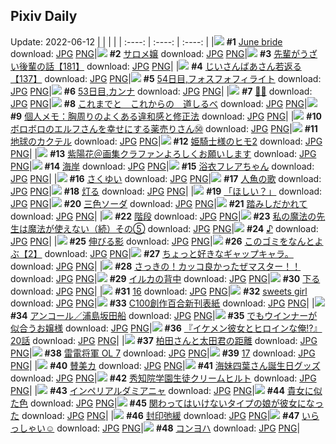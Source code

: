 ## Pixiv Daily
Update: 2022-06-12
|      |      |      |
| :----: | :----: | :----: |
|![](https://pixiv.microyu.workers.dev/c/240x480/img-master/img/2022/06/10/00/00/07/98941477_p0_master1200.jpg) **#1** [June bride](https://www.pixiv.net/artworks/98941477) download: [JPG](https://pixiv.microyu.workers.dev/img-original/img/2022/06/10/00/00/07/98941477_p0.jpg) [PNG](https://pixiv.microyu.workers.dev/img-original/img/2022/06/10/00/00/07/98941477_p0.png)|![](https://pixiv.microyu.workers.dev/c/240x480/img-master/img/2022/06/10/00/23/11/98942300_p0_master1200.jpg) **#2** [サロメ嬢](https://www.pixiv.net/artworks/98942300) download: [JPG](https://pixiv.microyu.workers.dev/img-original/img/2022/06/10/00/23/11/98942300_p0.jpg) [PNG](https://pixiv.microyu.workers.dev/img-original/img/2022/06/10/00/23/11/98942300_p0.png)|![](https://pixiv.microyu.workers.dev/c/240x480/img-master/img/2022/06/10/19/00/04/98954974_p0_master1200.jpg) **#3** [先輩がうざい後輩の話【181】](https://www.pixiv.net/artworks/98954974) download: [JPG](https://pixiv.microyu.workers.dev/img-original/img/2022/06/10/19/00/04/98954974_p0.jpg) [PNG](https://pixiv.microyu.workers.dev/img-original/img/2022/06/10/19/00/04/98954974_p0.png)|
|![](https://pixiv.microyu.workers.dev/c/240x480/img-master/img/2022/06/11/10/56/33/98970762_p0_master1200.jpg) **#4** [じいさんばあさん若返る【137】](https://www.pixiv.net/artworks/98970762) download: [JPG](https://pixiv.microyu.workers.dev/img-original/img/2022/06/11/10/56/33/98970762_p0.jpg) [PNG](https://pixiv.microyu.workers.dev/img-original/img/2022/06/11/10/56/33/98970762_p0.png)|![](https://pixiv.microyu.workers.dev/c/240x480/img-master/img/2022/06/11/00/00/11/98962487_p0_master1200.jpg) **#5** [54日目,フォスフォフィライト](https://www.pixiv.net/artworks/98962487) download: [JPG](https://pixiv.microyu.workers.dev/img-original/img/2022/06/11/00/00/11/98962487_p0.jpg) [PNG](https://pixiv.microyu.workers.dev/img-original/img/2022/06/11/00/00/11/98962487_p0.png)|![](https://pixiv.microyu.workers.dev/c/240x480/img-master/img/2022/06/10/00/00/07/98941479_p0_master1200.jpg) **#6** [53日目,カンナ](https://www.pixiv.net/artworks/98941479) download: [JPG](https://pixiv.microyu.workers.dev/img-original/img/2022/06/10/00/00/07/98941479_p0.jpg) [PNG](https://pixiv.microyu.workers.dev/img-original/img/2022/06/10/00/00/07/98941479_p0.png)|
|![](https://pixiv.microyu.workers.dev/c/240x480/img-master/img/2022/06/10/00/01/59/98941686_p0_master1200.jpg) **#7** [💜🧡](https://www.pixiv.net/artworks/98941686) download: [JPG](https://pixiv.microyu.workers.dev/img-original/img/2022/06/10/00/01/59/98941686_p0.jpg) [PNG](https://pixiv.microyu.workers.dev/img-original/img/2022/06/10/00/01/59/98941686_p0.png)|![](https://pixiv.microyu.workers.dev/c/240x480/img-master/img/2022/06/10/00/00/13/98941532_p0_master1200.jpg) **#8** [これまでと　これからの　道しるべ](https://www.pixiv.net/artworks/98941532) download: [JPG](https://pixiv.microyu.workers.dev/img-original/img/2022/06/10/00/00/13/98941532_p0.jpg) [PNG](https://pixiv.microyu.workers.dev/img-original/img/2022/06/10/00/00/13/98941532_p0.png)|![](https://pixiv.microyu.workers.dev/c/240x480/img-master/img/2022/06/10/09/00/01/98947599_p0_master1200.jpg) **#9** [個人メモ：胸周りのよくある違和感と修正法](https://www.pixiv.net/artworks/98947599) download: [JPG](https://pixiv.microyu.workers.dev/img-original/img/2022/06/10/09/00/01/98947599_p0.jpg) [PNG](https://pixiv.microyu.workers.dev/img-original/img/2022/06/10/09/00/01/98947599_p0.png)|
|![](https://pixiv.microyu.workers.dev/c/240x480/img-master/img/2022/06/10/12/29/05/98949638_p0_master1200.jpg) **#10** [ボロボロのエルフさんを幸せにする薬売りさん㊿](https://www.pixiv.net/artworks/98949638) download: [JPG](https://pixiv.microyu.workers.dev/img-original/img/2022/06/10/12/29/05/98949638_p0.jpg) [PNG](https://pixiv.microyu.workers.dev/img-original/img/2022/06/10/12/29/05/98949638_p0.png)|![](https://pixiv.microyu.workers.dev/c/240x480/img-master/img/2022/06/10/07/30/00/98946896_p0_master1200.jpg) **#11** [地球のカクテル](https://www.pixiv.net/artworks/98946896) download: [JPG](https://pixiv.microyu.workers.dev/img-original/img/2022/06/10/07/30/00/98946896_p0.jpg) [PNG](https://pixiv.microyu.workers.dev/img-original/img/2022/06/10/07/30/00/98946896_p0.png)|![](https://pixiv.microyu.workers.dev/c/240x480/img-master/img/2022/06/10/07/16/48/98946772_p0_master1200.jpg) **#12** [姫騎士様のヒモ2](https://www.pixiv.net/artworks/98946772) download: [JPG](https://pixiv.microyu.workers.dev/img-original/img/2022/06/10/07/16/48/98946772_p0.jpg) [PNG](https://pixiv.microyu.workers.dev/img-original/img/2022/06/10/07/16/48/98946772_p0.png)|
|![](https://pixiv.microyu.workers.dev/c/240x480/img-master/img/2022/06/11/00/48/32/98963941_p0_master1200.jpg) **#13** [紫陽花＠画集クラファンよろしくお願いします](https://www.pixiv.net/artworks/98963941) download: [JPG](https://pixiv.microyu.workers.dev/img-original/img/2022/06/11/00/48/32/98963941_p0.jpg) [PNG](https://pixiv.microyu.workers.dev/img-original/img/2022/06/11/00/48/32/98963941_p0.png)|![](https://pixiv.microyu.workers.dev/c/240x480/img-master/img/2022/06/11/00/41/24/98963797_p0_master1200.jpg) **#14** [海岸](https://www.pixiv.net/artworks/98963797) download: [JPG](https://pixiv.microyu.workers.dev/img-original/img/2022/06/11/00/41/24/98963797_p0.jpg) [PNG](https://pixiv.microyu.workers.dev/img-original/img/2022/06/11/00/41/24/98963797_p0.png)|![](https://pixiv.microyu.workers.dev/c/240x480/img-master/img/2022/06/10/00/00/03/98941453_p0_master1200.jpg) **#15** [浴衣フレアちゃん](https://www.pixiv.net/artworks/98941453) download: [JPG](https://pixiv.microyu.workers.dev/img-original/img/2022/06/10/00/00/03/98941453_p0.jpg) [PNG](https://pixiv.microyu.workers.dev/img-original/img/2022/06/10/00/00/03/98941453_p0.png)|
|![](https://pixiv.microyu.workers.dev/c/240x480/img-master/img/2022/06/11/00/00/04/98962415_p0_master1200.jpg) **#16** [さくゆい](https://www.pixiv.net/artworks/98962415) download: [JPG](https://pixiv.microyu.workers.dev/img-original/img/2022/06/11/00/00/04/98962415_p0.jpg) [PNG](https://pixiv.microyu.workers.dev/img-original/img/2022/06/11/00/00/04/98962415_p0.png)|![](https://pixiv.microyu.workers.dev/c/240x480/img-master/img/2022/06/11/00/37/12/98963684_p0_master1200.jpg) **#17** [人魚の歌](https://www.pixiv.net/artworks/98963684) download: [JPG](https://pixiv.microyu.workers.dev/img-original/img/2022/06/11/00/37/12/98963684_p0.jpg) [PNG](https://pixiv.microyu.workers.dev/img-original/img/2022/06/11/00/37/12/98963684_p0.png)|![](https://pixiv.microyu.workers.dev/c/240x480/img-master/img/2022/06/11/00/42/23/98963825_p0_master1200.jpg) **#18** [灯る](https://www.pixiv.net/artworks/98963825) download: [JPG](https://pixiv.microyu.workers.dev/img-original/img/2022/06/11/00/42/23/98963825_p0.jpg) [PNG](https://pixiv.microyu.workers.dev/img-original/img/2022/06/11/00/42/23/98963825_p0.png)|
|![](https://pixiv.microyu.workers.dev/c/240x480/img-master/img/2022/06/10/00/00/03/98941448_p0_master1200.jpg) **#19** [「ほしい？」](https://www.pixiv.net/artworks/98941448) download: [JPG](https://pixiv.microyu.workers.dev/img-original/img/2022/06/10/00/00/03/98941448_p0.jpg) [PNG](https://pixiv.microyu.workers.dev/img-original/img/2022/06/10/00/00/03/98941448_p0.png)|![](https://pixiv.microyu.workers.dev/c/240x480/img-master/img/2022/06/10/21/00/08/98957746_p0_master1200.jpg) **#20** [三色ソーダ](https://www.pixiv.net/artworks/98957746) download: [JPG](https://pixiv.microyu.workers.dev/img-original/img/2022/06/10/21/00/08/98957746_p0.jpg) [PNG](https://pixiv.microyu.workers.dev/img-original/img/2022/06/10/21/00/08/98957746_p0.png)|![](https://pixiv.microyu.workers.dev/c/240x480/img-master/img/2022/06/10/00/00/11/98941513_p0_master1200.jpg) **#21** [踏みしだかれて](https://www.pixiv.net/artworks/98941513) download: [JPG](https://pixiv.microyu.workers.dev/img-original/img/2022/06/10/00/00/11/98941513_p0.jpg) [PNG](https://pixiv.microyu.workers.dev/img-original/img/2022/06/10/00/00/11/98941513_p0.png)|
|![](https://pixiv.microyu.workers.dev/c/240x480/img-master/img/2022/06/11/00/40/15/98963770_p0_master1200.jpg) **#22** [階段](https://www.pixiv.net/artworks/98963770) download: [JPG](https://pixiv.microyu.workers.dev/img-original/img/2022/06/11/00/40/15/98963770_p0.jpg) [PNG](https://pixiv.microyu.workers.dev/img-original/img/2022/06/11/00/40/15/98963770_p0.png)|![](https://pixiv.microyu.workers.dev/c/240x480/img-master/img/2022/06/10/07/01/34/98946683_p0_master1200.jpg) **#23** [私の魔法の先生は魔法が使えない（続）その⑤](https://www.pixiv.net/artworks/98946683) download: [JPG](https://pixiv.microyu.workers.dev/img-original/img/2022/06/10/07/01/34/98946683_p0.jpg) [PNG](https://pixiv.microyu.workers.dev/img-original/img/2022/06/10/07/01/34/98946683_p0.png)|![](https://pixiv.microyu.workers.dev/c/240x480/img-master/img/2022/06/11/00/00/10/98962471_p0_master1200.jpg) **#24** [♪](https://www.pixiv.net/artworks/98962471) download: [JPG](https://pixiv.microyu.workers.dev/img-original/img/2022/06/11/00/00/10/98962471_p0.jpg) [PNG](https://pixiv.microyu.workers.dev/img-original/img/2022/06/11/00/00/10/98962471_p0.png)|
|![](https://pixiv.microyu.workers.dev/c/240x480/img-master/img/2022/06/11/00/38/11/98963712_p0_master1200.jpg) **#25** [伸びる影](https://www.pixiv.net/artworks/98963712) download: [JPG](https://pixiv.microyu.workers.dev/img-original/img/2022/06/11/00/38/11/98963712_p0.jpg) [PNG](https://pixiv.microyu.workers.dev/img-original/img/2022/06/11/00/38/11/98963712_p0.png)|![](https://pixiv.microyu.workers.dev/c/240x480/img-master/img/2022/06/11/12/37/15/98972353_p0_master1200.jpg) **#26** [このゴミをなんとよぶ【2】](https://www.pixiv.net/artworks/98972353) download: [JPG](https://pixiv.microyu.workers.dev/img-original/img/2022/06/11/12/37/15/98972353_p0.jpg) [PNG](https://pixiv.microyu.workers.dev/img-original/img/2022/06/11/12/37/15/98972353_p0.png)|![](https://pixiv.microyu.workers.dev/c/240x480/img-master/img/2022/06/10/16/33/43/98952287_p0_master1200.jpg) **#27** [ちょっと好きなギャップキャラ。](https://www.pixiv.net/artworks/98952287) download: [JPG](https://pixiv.microyu.workers.dev/img-original/img/2022/06/10/16/33/43/98952287_p0.jpg) [PNG](https://pixiv.microyu.workers.dev/img-original/img/2022/06/10/16/33/43/98952287_p0.png)|
|![](https://pixiv.microyu.workers.dev/c/240x480/img-master/img/2022/06/10/12/24/03/98949576_p0_master1200.jpg) **#28** [さっきの！カッコ良かったぜマスター！！](https://www.pixiv.net/artworks/98949576) download: [JPG](https://pixiv.microyu.workers.dev/img-original/img/2022/06/10/12/24/03/98949576_p0.jpg) [PNG](https://pixiv.microyu.workers.dev/img-original/img/2022/06/10/12/24/03/98949576_p0.png)|![](https://pixiv.microyu.workers.dev/c/240x480/img-master/img/2022/06/11/00/39/20/98963748_p0_master1200.jpg) **#29** [イルカの背中](https://www.pixiv.net/artworks/98963748) download: [JPG](https://pixiv.microyu.workers.dev/img-original/img/2022/06/11/00/39/20/98963748_p0.jpg) [PNG](https://pixiv.microyu.workers.dev/img-original/img/2022/06/11/00/39/20/98963748_p0.png)|![](https://pixiv.microyu.workers.dev/c/240x480/img-master/img/2022/06/11/00/36/04/98963651_p0_master1200.jpg) **#30** [下る](https://www.pixiv.net/artworks/98963651) download: [JPG](https://pixiv.microyu.workers.dev/img-original/img/2022/06/11/00/36/04/98963651_p0.jpg) [PNG](https://pixiv.microyu.workers.dev/img-original/img/2022/06/11/00/36/04/98963651_p0.png)|
|![](https://pixiv.microyu.workers.dev/c/240x480/img-master/img/2022/06/10/18/41/42/98954595_p0_master1200.jpg) **#31** [16](https://www.pixiv.net/artworks/98954595) download: [JPG](https://pixiv.microyu.workers.dev/img-original/img/2022/06/10/18/41/42/98954595_p0.jpg) [PNG](https://pixiv.microyu.workers.dev/img-original/img/2022/06/10/18/41/42/98954595_p0.png)|![](https://pixiv.microyu.workers.dev/c/240x480/img-master/img/2022/06/10/00/00/08/98941489_p0_master1200.jpg) **#32** [sweets girl](https://www.pixiv.net/artworks/98941489) download: [JPG](https://pixiv.microyu.workers.dev/img-original/img/2022/06/10/00/00/08/98941489_p0.jpg) [PNG](https://pixiv.microyu.workers.dev/img-original/img/2022/06/10/00/00/08/98941489_p0.png)|![](https://pixiv.microyu.workers.dev/c/240x480/img-master/img/2022/06/10/23/16/21/98961280_p0_master1200.jpg) **#33** [C100創作百合新刊表紙](https://www.pixiv.net/artworks/98961280) download: [JPG](https://pixiv.microyu.workers.dev/img-original/img/2022/06/10/23/16/21/98961280_p0.jpg) [PNG](https://pixiv.microyu.workers.dev/img-original/img/2022/06/10/23/16/21/98961280_p0.png)|
|![](https://pixiv.microyu.workers.dev/c/240x480/img-master/img/2022/06/10/22/39/03/98960286_p0_master1200.jpg) **#34** [アンコール／浦島坂田船](https://www.pixiv.net/artworks/98960286) download: [JPG](https://pixiv.microyu.workers.dev/img-original/img/2022/06/10/22/39/03/98960286_p0.jpg) [PNG](https://pixiv.microyu.workers.dev/img-original/img/2022/06/10/22/39/03/98960286_p0.png)|![](https://pixiv.microyu.workers.dev/c/240x480/img-master/img/2022/06/10/01/02/10/98943169_p0_master1200.jpg) **#35** [でもウインナーが似合うお嬢様](https://www.pixiv.net/artworks/98943169) download: [JPG](https://pixiv.microyu.workers.dev/img-original/img/2022/06/10/01/02/10/98943169_p0.jpg) [PNG](https://pixiv.microyu.workers.dev/img-original/img/2022/06/10/01/02/10/98943169_p0.png)|![](https://pixiv.microyu.workers.dev/c/240x480/img-master/img/2022/06/10/17/30/01/98953293_p0_master1200.jpg) **#36** [『イケメン彼女とヒロインな俺⁉』20話](https://www.pixiv.net/artworks/98953293) download: [JPG](https://pixiv.microyu.workers.dev/img-original/img/2022/06/10/17/30/01/98953293_p0.jpg) [PNG](https://pixiv.microyu.workers.dev/img-original/img/2022/06/10/17/30/01/98953293_p0.png)|
|![](https://pixiv.microyu.workers.dev/c/240x480/img-master/img/2022/06/10/22/41/06/98960344_p0_master1200.jpg) **#37** [柏田さんと太田君の距離](https://www.pixiv.net/artworks/98960344) download: [JPG](https://pixiv.microyu.workers.dev/img-original/img/2022/06/10/22/41/06/98960344_p0.jpg) [PNG](https://pixiv.microyu.workers.dev/img-original/img/2022/06/10/22/41/06/98960344_p0.png)|![](https://pixiv.microyu.workers.dev/c/240x480/img-master/img/2022/06/10/00/32/46/98942551_p0_master1200.jpg) **#38** [雷電将軍 OL 7](https://www.pixiv.net/artworks/98942551) download: [JPG](https://pixiv.microyu.workers.dev/img-original/img/2022/06/10/00/32/46/98942551_p0.jpg) [PNG](https://pixiv.microyu.workers.dev/img-original/img/2022/06/10/00/32/46/98942551_p0.png)|![](https://pixiv.microyu.workers.dev/c/240x480/img-master/img/2022/06/11/00/34/02/98963601_p0_master1200.jpg) **#39** [17](https://www.pixiv.net/artworks/98963601) download: [JPG](https://pixiv.microyu.workers.dev/img-original/img/2022/06/11/00/34/02/98963601_p0.jpg) [PNG](https://pixiv.microyu.workers.dev/img-original/img/2022/06/11/00/34/02/98963601_p0.png)|
|![](https://pixiv.microyu.workers.dev/c/240x480/img-master/img/2022/06/10/00/15/34/98942103_p0_master1200.jpg) **#40** [賛美カ](https://www.pixiv.net/artworks/98942103) download: [JPG](https://pixiv.microyu.workers.dev/img-original/img/2022/06/10/00/15/34/98942103_p0.jpg) [PNG](https://pixiv.microyu.workers.dev/img-original/img/2022/06/10/00/15/34/98942103_p0.png)|![](https://pixiv.microyu.workers.dev/c/240x480/img-master/img/2022/06/10/22/30/35/98960074_p0_master1200.jpg) **#41** [海妹四葉さん誕生日グッズ](https://www.pixiv.net/artworks/98960074) download: [JPG](https://pixiv.microyu.workers.dev/img-original/img/2022/06/10/22/30/35/98960074_p0.jpg) [PNG](https://pixiv.microyu.workers.dev/img-original/img/2022/06/10/22/30/35/98960074_p0.png)|![](https://pixiv.microyu.workers.dev/c/240x480/img-master/img/2022/06/10/18/10/39/98953988_p0_master1200.jpg) **#42** [秀知院学園生徒クリームヒルト](https://www.pixiv.net/artworks/98953988) download: [JPG](https://pixiv.microyu.workers.dev/img-original/img/2022/06/10/18/10/39/98953988_p0.jpg) [PNG](https://pixiv.microyu.workers.dev/img-original/img/2022/06/10/18/10/39/98953988_p0.png)|
|![](https://pixiv.microyu.workers.dev/c/240x480/img-master/img/2022/06/10/18/45/11/98954672_p0_master1200.jpg) **#43** [インペリアルダミアニャ](https://www.pixiv.net/artworks/98954672) download: [JPG](https://pixiv.microyu.workers.dev/img-original/img/2022/06/10/18/45/11/98954672_p0.jpg) [PNG](https://pixiv.microyu.workers.dev/img-original/img/2022/06/10/18/45/11/98954672_p0.png)|![](https://pixiv.microyu.workers.dev/c/240x480/img-master/img/2022/06/10/18/51/04/98954771_p0_master1200.jpg) **#44** [貴女に似た色](https://www.pixiv.net/artworks/98954771) download: [JPG](https://pixiv.microyu.workers.dev/img-original/img/2022/06/10/18/51/04/98954771_p0.jpg) [PNG](https://pixiv.microyu.workers.dev/img-original/img/2022/06/10/18/51/04/98954771_p0.png)|![](https://pixiv.microyu.workers.dev/c/240x480/img-master/img/2022/06/10/08/00/01/98947157_p0_master1200.jpg) **#45** [関わってはいけないタイプの娘が彼女になった](https://www.pixiv.net/artworks/98947157) download: [JPG](https://pixiv.microyu.workers.dev/img-original/img/2022/06/10/08/00/01/98947157_p0.jpg) [PNG](https://pixiv.microyu.workers.dev/img-original/img/2022/06/10/08/00/01/98947157_p0.png)|
|![](https://pixiv.microyu.workers.dev/c/240x480/img-master/img/2022/06/10/07/07/42/98946725_p0_master1200.jpg) **#46** [封印弛緩](https://www.pixiv.net/artworks/98946725) download: [JPG](https://pixiv.microyu.workers.dev/img-original/img/2022/06/10/07/07/42/98946725_p0.jpg) [PNG](https://pixiv.microyu.workers.dev/img-original/img/2022/06/10/07/07/42/98946725_p0.png)|![](https://pixiv.microyu.workers.dev/c/240x480/img-master/img/2022/06/10/19/28/15/98955555_p0_master1200.jpg) **#47** [いらっしゃい☺️](https://www.pixiv.net/artworks/98955555) download: [JPG](https://pixiv.microyu.workers.dev/img-original/img/2022/06/10/19/28/15/98955555_p0.jpg) [PNG](https://pixiv.microyu.workers.dev/img-original/img/2022/06/10/19/28/15/98955555_p0.png)|![](https://pixiv.microyu.workers.dev/c/240x480/img-master/img/2022/06/10/08/32/47/98947408_p0_master1200.jpg) **#48** [コンヨハ](https://www.pixiv.net/artworks/98947408) download: [JPG](https://pixiv.microyu.workers.dev/img-original/img/2022/06/10/08/32/47/98947408_p0.jpg) [PNG](https://pixiv.microyu.workers.dev/img-original/img/2022/06/10/08/32/47/98947408_p0.png)|

